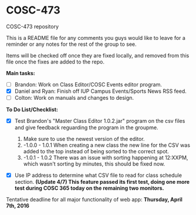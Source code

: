 # COSC-473
COSC-473 repository

This is a README file for any comments you guys would like to leave for a reminder or any notes for the rest of the group to see.

Items will be checked off once they are fixed locally, and removed from this file once the fixes are added to the repo.

**Main tasks:**

- [ ] Brandon: Work on Class Editor/COSC Events editor program.
- [x] Daniel and Ryan: Finish off IUP Campus Events/Sports News RSS feed.
- [ ] Colton: Work on manuals and changes to design.

**To Do List/Checklist:**

- [x] Test Brandon's "Master Class Editor 1.0.2.jar" program on the csv files and give feedback reguarding the program in the groupme.
  1. Make sure to use the newest version of the editor.
  2. -1.0.0 - 1.0.1 When creating a new class the new line for the CSV was added to the top instead of being sorted to the correct spot.
  3. -1.0.1 - 1.0.2 There was an issue with sorting happening at 12:XXPM, which wasn't sorting by minutes, this should be fixed now.

- [x] Use IP address to determine what CSV file to read for class schedule section. **(Update 4/7) This feature passed its first test, doing one more test during COSC 365 today on the remaining two monitors.**

Tentative deadline for all major functionality of web app: **Thursday, April 7th, 2016**
